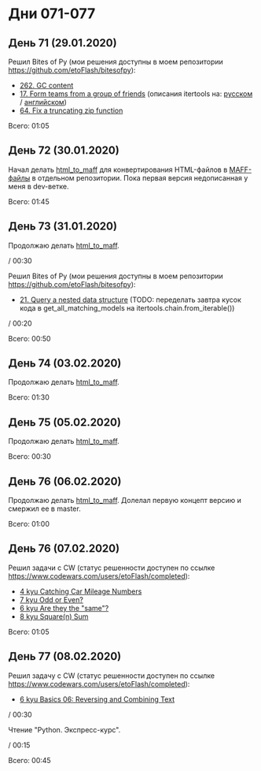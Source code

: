 # Дни 071-077

## День 71 (29.01.2020)

Решил Bites of Py (мои решения доступны в моем репозитории https://github.com/etoFlash/bitesofpy):

* [262. GC content](https://codechalleng.es/bites/262/)
* [17. Form teams from a group of friends](https://codechalleng.es/bites/17/) (описания itertools на: [русском](https://pythonworld.ru/moduli/modul-itertools.html) / [английском](https://docs.python.org/3/library/itertools.html))
* [64. Fix a truncating zip function](https://codechalleng.es/bites/64/)

Всего: 01:05

## День 72 (30.01.2020)

Начал делать [html_to_maff](https://github.com/etoFlash/html_to_maff) для конвертирования HTML-файлов в [MAFF-файлы](https://en.wikipedia.org/wiki/Mozilla_Archive_Format) в отдельном репозитории. Пока первая версия недописанная у меня в dev-ветке.

Всего: 01:45

## День 73 (31.01.2020)

Продолжаю делать [html_to_maff](https://github.com/etoFlash/html_to_maff).

/ 00:30

Решил Bites of Py (мои решения доступны в моем репозитории https://github.com/etoFlash/bitesofpy):

* [21. Query a nested data structure](https://codechalleng.es/bites/21/) (TODO: переделать завтра кусок кода в get_all_matching_models на itertools.chain.from_iterable())

/ 00:20

Всего: 00:50

## День 74 (03.02.2020)

Продолжаю делать [html_to_maff](https://github.com/etoFlash/html_to_maff).

Всего: 01:30

## День 75 (05.02.2020)

Продолжаю делать [html_to_maff](https://github.com/etoFlash/html_to_maff).

Всего: 00:30

## День 76 (06.02.2020)

Продолжаю делать [html_to_maff](https://github.com/etoFlash/html_to_maff). Долелал первую концепт версию и смержил ее в master.

Всего: 01:00

## День 76 (07.02.2020)

Решил задачи с CW (статус решенности доступен по ссылке https://www.codewars.com/users/etoFlash/completed):

* [4 kyu Catching Car Mileage Numbers](https://www.codewars.com/kata/52c4dd683bfd3b434c000292/)
* [7 kyu Odd or Even?](https://www.codewars.com/kata/5949481f86420f59480000e7)
* [6 kyu Are they the "same"?](https://www.codewars.com/kata/550498447451fbbd7600041c)
* [8 kyu Square(n) Sum](https://www.codewars.com/kata/515e271a311df0350d00000f)

Всего: 01:05

## День 77 (08.02.2020)

Решил задачу с CW (статус решенности доступен по ссылке https://www.codewars.com/users/etoFlash/completed):

* [6 kyu Basics 06: Reversing and Combining Text](https://www.codewars.com/kata/56b861671d36bb0aa8000819)

/ 00:30

Чтение "Python. Экспресс-курс".

/ 00:15

Всего: 00:45
